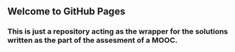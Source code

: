 ## Welcome to GitHub Pages

### This is just a repository acting as the wrapper for the solutions written as the part of the assesment of a MOOC.
